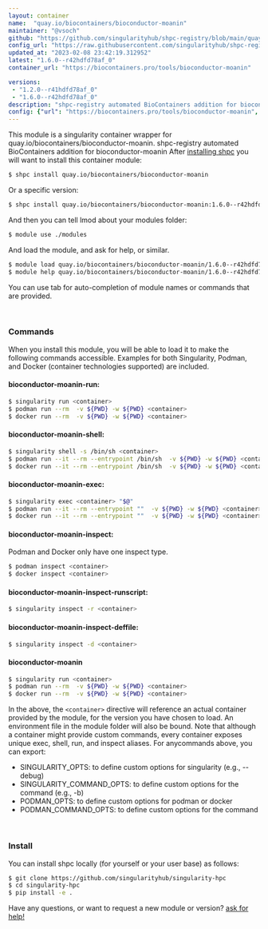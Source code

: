 ```yaml
---
layout: container
name:  "quay.io/biocontainers/bioconductor-moanin"
maintainer: "@vsoch"
github: "https://github.com/singularityhub/shpc-registry/blob/main/quay.io/biocontainers/bioconductor-moanin/container.yaml"
config_url: "https://raw.githubusercontent.com/singularityhub/shpc-registry/main/quay.io/biocontainers/bioconductor-moanin/container.yaml"
updated_at: "2023-02-08 23:42:19.312952"
latest: "1.6.0--r42hdfd78af_0"
container_url: "https://biocontainers.pro/tools/bioconductor-moanin"

versions:
 - "1.2.0--r41hdfd78af_0"
 - "1.6.0--r42hdfd78af_0"
description: "shpc-registry automated BioContainers addition for bioconductor-moanin"
config: {"url": "https://biocontainers.pro/tools/bioconductor-moanin", "maintainer": "@vsoch", "description": "shpc-registry automated BioContainers addition for bioconductor-moanin", "latest": {"1.6.0--r42hdfd78af_0": "sha256:a074f22bfb1fea4cb395a7fcdf4699306efa7e3c243c40606c78fde61a0bf6a2"}, "tags": {"1.2.0--r41hdfd78af_0": "sha256:ed68b2dee171c0000ebdfa672d2b57d6700e2a002801b2034fd738a79c3534e5", "1.6.0--r42hdfd78af_0": "sha256:a074f22bfb1fea4cb395a7fcdf4699306efa7e3c243c40606c78fde61a0bf6a2"}, "docker": "quay.io/biocontainers/bioconductor-moanin"}
---
```


This module is a singularity container wrapper for quay.io/biocontainers/bioconductor-moanin.
shpc-registry automated BioContainers addition for bioconductor-moanin
After [installing shpc](#install) you will want to install this container module:


```bash
$ shpc install quay.io/biocontainers/bioconductor-moanin
```

Or a specific version:

```bash
$ shpc install quay.io/biocontainers/bioconductor-moanin:1.6.0--r42hdfd78af_0
```

And then you can tell lmod about your modules folder:

```bash
$ module use ./modules
```

And load the module, and ask for help, or similar.

```bash
$ module load quay.io/biocontainers/bioconductor-moanin/1.6.0--r42hdfd78af_0
$ module help quay.io/biocontainers/bioconductor-moanin/1.6.0--r42hdfd78af_0
```

You can use tab for auto-completion of module names or commands that are provided.

<br>

### Commands

When you install this module, you will be able to load it to make the following commands accessible.
Examples for both Singularity, Podman, and Docker (container technologies supported) are included.

#### bioconductor-moanin-run:

```bash
$ singularity run <container>
$ podman run --rm  -v ${PWD} -w ${PWD} <container>
$ docker run --rm  -v ${PWD} -w ${PWD} <container>
```

#### bioconductor-moanin-shell:

```bash
$ singularity shell -s /bin/sh <container>
$ podman run --it --rm --entrypoint /bin/sh  -v ${PWD} -w ${PWD} <container>
$ docker run --it --rm --entrypoint /bin/sh  -v ${PWD} -w ${PWD} <container>
```

#### bioconductor-moanin-exec:

```bash
$ singularity exec <container> "$@"
$ podman run --it --rm --entrypoint ""  -v ${PWD} -w ${PWD} <container> "$@"
$ docker run --it --rm --entrypoint ""  -v ${PWD} -w ${PWD} <container> "$@"
```

#### bioconductor-moanin-inspect:

Podman and Docker only have one inspect type.

```bash
$ podman inspect <container>
$ docker inspect <container>
```

#### bioconductor-moanin-inspect-runscript:

```bash
$ singularity inspect -r <container>
```

#### bioconductor-moanin-inspect-deffile:

```bash
$ singularity inspect -d <container>
```



#### bioconductor-moanin

```bash
$ singularity run <container>
$ podman run --rm  -v ${PWD} -w ${PWD} <container>
$ docker run --rm  -v ${PWD} -w ${PWD} <container>
```


In the above, the `<container>` directive will reference an actual container provided
by the module, for the version you have chosen to load. An environment file in the
module folder will also be bound. Note that although a container
might provide custom commands, every container exposes unique exec, shell, run, and
inspect aliases. For anycommands above, you can export:

 - SINGULARITY_OPTS: to define custom options for singularity (e.g., --debug)
 - SINGULARITY_COMMAND_OPTS: to define custom options for the command (e.g., -b)
 - PODMAN_OPTS: to define custom options for podman or docker
 - PODMAN_COMMAND_OPTS: to define custom options for the command

<br>

### Install

You can install shpc locally (for yourself or your user base) as follows:

```bash
$ git clone https://github.com/singularityhub/singularity-hpc
$ cd singularity-hpc
$ pip install -e .
```

Have any questions, or want to request a new module or version? [ask for help!](https://github.com/singularityhub/singularity-hpc/issues)